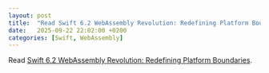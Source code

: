 ```yaml
---
layout: post
title:  "Read Swift 6.2 WebAssembly Revolution: Redefining Platform Boundaries"
date:   2025-09-22 22:02:00 +0200
categories: [Swift, WebAssembly]
---
```

Read [Swift 6.2 WebAssembly Revolution: Redefining Platform Boundaries](https://dev.to/arshtechpro/swift-62s-webassembly-revolution-redefining-platform-boundaries-fi4).
